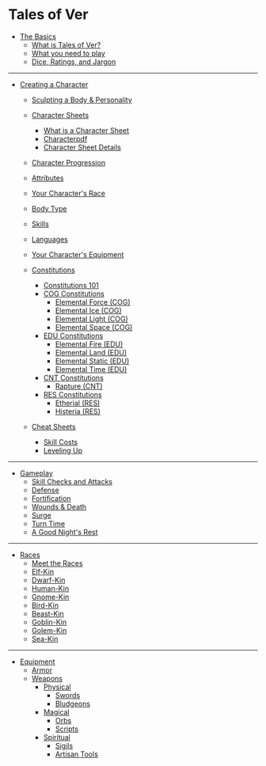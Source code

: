# Tales of Ver

- [The Basics](./the-basics/the-basics.md)
	- [What is Tales of Ver?](
		./the-basics/what-is-tov.md
	)
	- [What you need to play]()
	- [Dice, Ratings, and Jargon]()
---
- [Creating a Character]()
	- [Sculpting a Body & Personality](
		./creating-a-character/sculpting-a-body-and-personality.md
	)
	- [Character Sheets]()
		- [What is a Character Sheet](
			./creating-a-character/what-is-a-character-sheet.md
		)
		- [Characterpdf]()
		- [Character Sheet Details](
			./creating-a-character/character-sheet-details.md
		)
	- [Character Progression](
		./creating-a-character/character-progression.md
	)
	- [Attributes](
		./creating-a-character/attributes.md
	)
	- [Your Character's Race](
		./creating-a-character/your-character's-race.md
	)
	- [Body Type](
		./creating-a-character/body-type.md
	)
	- [Skills](
		./creating-a-character/skills.md
	)

	- [Languages](
		./creating-a-character/languages.md
	)
	- [Your Character's Equipment]()
	- [Constitutions]()
		- [Constitutions 101]()
		- [COG Constitutions]()
			- [Elemental Force (COG)]()
			- [Elemental Ice (COG)]()
			- [Elemental Light (COG)]()
			- [Elemental Space (COG)]()
		- [EDU Constitutions]()
			- [Elemental Fire (EDU)]()
			- [Elemental Land (EDU)]()
			- [Elemental Static (EDU)]()
			- [Elemental Time (EDU)]()
		- [CNT Constitutions]()
			- [Rapture (CNT)]()
		- [RES Constitutions]()
			- [Etherial (RES)]()
			- [Histeria (RES)]()
	- [Cheat Sheets]()
		- [Skill Costs](
			.\creating-a-character/skill-cost-cheatsheet.md
		)
		- [Leveling Up](
			.\creating-a-character/leveling-up-cheatsheet.md
		)

---
- [Gameplay]()
	- [Skill Checks and Attacks]()
	- [Defense]()
	- [Fortification]()
	- [Wounds & Death]()
	- [Surge]()
	- [Turn Time]()
	- [A Good Night's Rest]()
---
- [Races]()
	- [Meet the Races]()
	- [Elf-Kin]()
	- [Dwarf-Kin]()
	- [Human-Kin]()
	- [Gnome-Kin]()
	- [Bird-Kin]()
	- [Beast-Kin]()
	- [Goblin-Kin]()
	- [Golem-Kin]()
	- [Sea-Kin]()
---
- [Equipment]()
	- [Armor]()
	- [Weapons]()
		- [Physical]()
			- [Swords]()
			- [Bludgeons]()
		- [Magical]()
			- [Orbs]()
			- [Scripts]()
		- [Spiritual]()
			- [Sigils]()
			- [Artisan Tools]()
